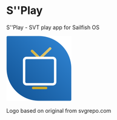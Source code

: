 # S''Play
S''Play - SVT play app for Sailfish OS

![S-bis-play icon](icons/172x172/harbour-s2play.png)

Logo based on original from svgrepo.com
